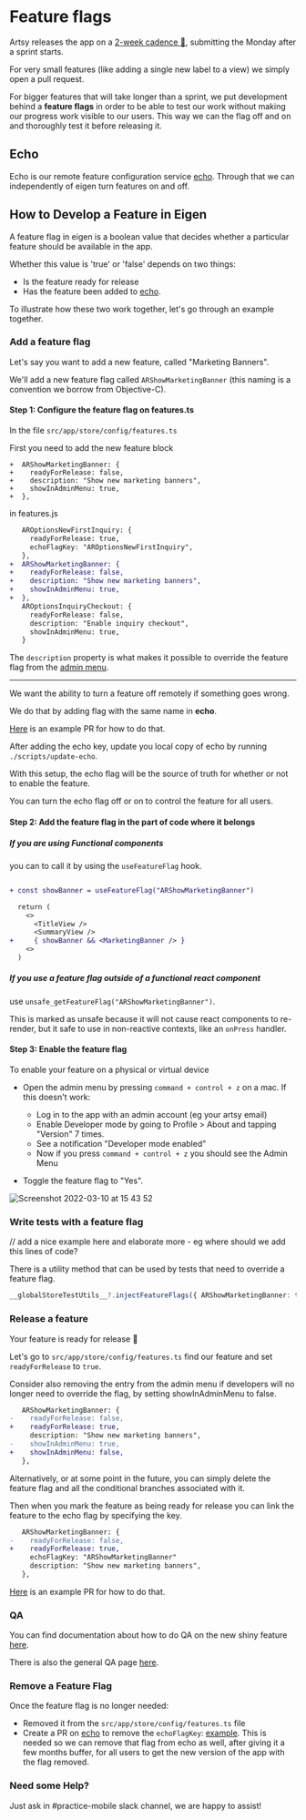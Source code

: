# Feature flags

Artsy releases the app on a [2-week cadence 🔐](https://www.notion.so/artsy/2-week-Release-Cadence-f3427549d9cb4d8b809ad16c57338c2d), submitting the Monday after a sprint starts. 

For very small features (like adding a single new label to a view) we simply open a pull request. 

For bigger features that will take longer than a sprint, we put development behind a **feature flags** in order to be able to test our work without making our progress work visible to our users. This way we can the flag off and on and thoroughly test it before releasing it.

## Echo
Echo is our remote feature configuration service [echo](https://github.com/artsy/echo). Through that we can independently of eigen turn features on and off.

## How to Develop a Feature in Eigen

A feature flag in eigen is a boolean value that decides whether a particular feature should be available in the app. 

Whether this value is 'true' or 'false' depends on two things:

- Is the feature ready for release
- Has the feature been added to [echo](https://github.com/artsy/echo).

To illustrate how these two work together, let's go through an example together.

### Add a feature flag

Let's say you want to add a new feature, called "Marketing Banners". 


We'll add a new feature flag called `ARShowMarketingBanner` (this naming is a convention we borrow from Objective-C).

#### Step 1: Configure the feature flag on features.ts

In the file `src/app/store/config/features.ts`

First you need to add the new feature block 

```
+  ARShowMarketingBanner: {
+    readyForRelease: false,
+    description: "Show new marketing banners",
+    showInAdminMenu: true,
+  },
```

in features.js


```diff
   AROptionsNewFirstInquiry: {
     readyForRelease: true,
     echoFlagKey: "AROptionsNewFirstInquiry",
   },
+  ARShowMarketingBanner: {
+    readyForRelease: false,
+    description: "Show new marketing banners",
+    showInAdminMenu: true,
+  },
   AROptionsInquiryCheckout: {
     readyForRelease: false,
     description: "Enable inquiry checkout",
     showInAdminMenu: true,
   }
```

The `description` property is what makes it possible to override the feature flag from the [admin menu](/admin_menu.md).

---- 

We want the ability to turn a feature off remotely if something goes wrong. 

We do that by adding flag with the same name in **echo**. 

[Here](https://github.com/artsy/echo/commit/978a103e2c67a8010fabb2184f84aaef31d16f93) is an example PR for how to do that.

After adding the echo key, update you local copy of echo by running `./scripts/update-echo`.

With this setup, the echo flag will be the source of truth for whether or not to enable the feature. 

You can turn the echo flag off or on to control the feature for all users.

#### Step 2: Add the feature flag in the part of code where it belongs

##### If you are using Functional components

you can to call it by using the `useFeatureFlag` hook.

```diff

+ const showBanner = useFeatureFlag("ARShowMarketingBanner")

  return (
    <>
      <TitleView />
      <SummaryView />
+     { showBanner && <MarketingBanner /> }
    <>
  )
```

##### If you use a feature flag outside of a functional react component 
use `unsafe_getFeatureFlag("ARShowMarketingBanner")`. 

This is marked as unsafe because it will not cause react components to re-render, but it safe to use in non-reactive contexts, like an `onPress` handler.

#### Step 3: Enable the feature flag

To enable your feature on a physical or virtual device

- Open the admin menu by pressing `command + control + z` on a mac. If this doesn't work: 
   - Log in to the app with an admin account (eg your artsy email)
   - Enable Developer mode by going to Profile > About and tapping "Version" 7 times.
   - See a notification "Developer mode enabled"
   - Now if you press `command + control + z` you should see the Admin Menu
   
- Toggle the feature flag to "Yes". 

![Screenshot 2022-03-10 at 15 43 52](https://user-images.githubusercontent.com/36475005/157685742-51e8b58d-9a87-441c-a2d7-184bfa0adc45.png)


### Write tests with a feature flag

// add a nice example here and elaborate more - eg where should we add this lines of code?

There is a utility method that can be used by tests that need to override a feature flag.

```ts
__globalStoreTestUtils__?.injectFeatureFlags({ ARShowMarketingBanner: true })
```

### Release a feature

Your feature is ready for release 🎉 

Let's go to `src/app/store/config/features.ts` find our feature and set `readyForRelease` to `true`. 

Consider also removing the entry from the admin menu if developers will no longer need to override the flag, by setting showInAdminMenu to false.

```diff
   ARShowMarketingBanner: {
-    readyForRelease: false,
+    readyForRelease: true,
     description: "Show new marketing banners",
-    showInAdminMenu: true,
+    showInAdminMenu: false,
   },
```

Alternatively, or at some point in the future, you can simply delete the feature flag and all the conditional branches associated with it.

Then when you mark the feature as being ready for release you can link the feature to the echo flag by specifying the key.

```diff
   ARShowMarketingBanner: {
-    readyForRelease: false,
+    readyForRelease: true,
     echoFlagKey: "ARShowMarketingBanner"
     description: "Show new marketing banners",
   },
```

[Here](https://github.com/artsy/echo/pull/70/files) is an example PR for how to do that.

### QA

You can find documentation about how to do QA on the new shiny feature [here](https://www.notion.so/artsy/Setting-up-a-QA-script-for-a-New-Feature-from-a-non-MX-Team-5569acfd38f84c4b80e9af5c1d5389e8).

There is also the general QA page [here](https://www.notion.so/artsy/QA-decba0c3a57a4508b726f3a8624ceca3).

### Remove a Feature Flag

Once the feature flag is no longer needed:

- Removed it from the `src/app/store/config/features.ts` file
- Create a PR on [echo](https://github.com/artsy/echo) to remove the `echoFlagKey`: [example](https://github.com/artsy/echo/pull/86). This is needed so we can remove that flag from echo as well, after giving it a few months buffer, for all users to get the new version of the app with the flag removed.

### Need some Help?

Just ask in #practice-mobile slack channel, we are happy to assist!
